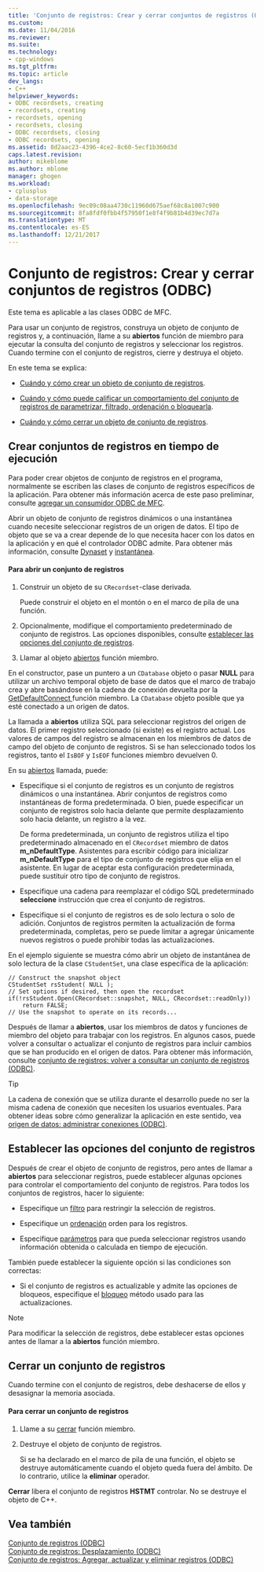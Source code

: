 ```yaml
---
title: 'Conjunto de registros: Crear y cerrar conjuntos de registros (ODBC) | Documentos de Microsoft'
ms.custom: 
ms.date: 11/04/2016
ms.reviewer: 
ms.suite: 
ms.technology:
- cpp-windows
ms.tgt_pltfrm: 
ms.topic: article
dev_langs:
- C++
helpviewer_keywords:
- ODBC recordsets, creating
- recordsets, creating
- recordsets, opening
- recordsets, closing
- ODBC recordsets, closing
- ODBC recordsets, opening
ms.assetid: 8d2aac23-4396-4ce2-8c60-5ecf1b360d3d
caps.latest.revision: 
author: mikeblome
ms.author: mblome
manager: ghogen
ms.workload:
- cplusplus
- data-storage
ms.openlocfilehash: 9ec09c08aa4730c11960d675aef68c8a1007c900
ms.sourcegitcommit: 8fa8fdf0fbb4f57950f1e8f4f9b81b4d39ec7d7a
ms.translationtype: MT
ms.contentlocale: es-ES
ms.lasthandoff: 12/21/2017
---
```

# <a name="recordset-creating-and-closing-recordsets-odbc"></a>Conjunto de registros: Crear y cerrar conjuntos de registros (ODBC)
Este tema es aplicable a las clases ODBC de MFC.  
  
 Para usar un conjunto de registros, construya un objeto de conjunto de registros y, a continuación, llame a su **abiertos** función de miembro para ejecutar la consulta del conjunto de registros y seleccionar los registros. Cuando termine con el conjunto de registros, cierre y destruya el objeto.  
  
 En este tema se explica:  
  
-   [Cuándo y cómo crear un objeto de conjunto de registros](#_core_creating_recordsets_at_run_time).  
  
-   [Cuándo y cómo puede calificar un comportamiento del conjunto de registros de parametrizar, filtrado, ordenación o bloquearla](#_core_setting_recordset_options).  
  
-   [Cuándo y cómo cerrar un objeto de conjunto de registros](#_core_closing_a_recordset).  
  
##  <a name="_core_creating_recordsets_at_run_time"></a>Crear conjuntos de registros en tiempo de ejecución  
 Para poder crear objetos de conjunto de registros en el programa, normalmente se escriben las clases de conjunto de registros específicos de la aplicación. Para obtener más información acerca de este paso preliminar, consulte [agregar un consumidor ODBC de MFC](../../mfc/reference/adding-an-mfc-odbc-consumer.md).  
  
 Abrir un objeto de conjunto de registros dinámicos o una instantánea cuando necesite seleccionar registros de un origen de datos. El tipo de objeto que se va a crear depende de lo que necesita hacer con los datos en la aplicación y en qué el controlador ODBC admite. Para obtener más información, consulte [Dynaset](../../data/odbc/dynaset.md) y [instantánea](../../data/odbc/snapshot.md).  
  
#### <a name="to-open-a-recordset"></a>Para abrir un conjunto de registros  
  
1.  Construir un objeto de su `CRecordset`-clase derivada.  
  
     Puede construir el objeto en el montón o en el marco de pila de una función.  
  
2.  Opcionalmente, modifique el comportamiento predeterminado de conjunto de registros. Las opciones disponibles, consulte [establecer las opciones del conjunto de registros](#_core_setting_recordset_options).  
  
3.  Llamar al objeto [abiertos](../../mfc/reference/crecordset-class.md#open) función miembro.  
  
 En el constructor, pase un puntero a un `CDatabase` objeto o pasar **NULL** para utilizar un archivo temporal objeto de base de datos que el marco de trabajo crea y abre basándose en la cadena de conexión devuelta por la [GetDefaultConnect ](../../mfc/reference/crecordset-class.md#getdefaultconnect) función miembro. La `CDatabase` objeto posible que ya esté conectado a un origen de datos.  
  
 La llamada a **abiertos** utiliza SQL para seleccionar registros del origen de datos. El primer registro seleccionado (si existe) es el registro actual. Los valores de campos del registro se almacenan en los miembros de datos de campo del objeto de conjunto de registros. Si se han seleccionado todos los registros, tanto el `IsBOF` y `IsEOF` funciones miembro devuelven 0.  
  
 En su [abiertos](../../mfc/reference/crecordset-class.md#open) llamada, puede:  
  
-   Especifique si el conjunto de registros es un conjunto de registros dinámicos o una instantánea. Abrir conjuntos de registros como instantáneas de forma predeterminada. O bien, puede especificar un conjunto de registros solo hacia delante que permite desplazamiento solo hacia delante, un registro a la vez.  
  
     De forma predeterminada, un conjunto de registros utiliza el tipo predeterminado almacenado en el `CRecordset` miembro de datos **m_nDefaultType**. Asistentes para escribir código para inicializar **m_nDefaultType** para el tipo de conjunto de registros que elija en el asistente. En lugar de aceptar esta configuración predeterminada, puede sustituir otro tipo de conjunto de registros.  
  
-   Especifique una cadena para reemplazar el código SQL predeterminado **seleccione** instrucción que crea el conjunto de registros.  
  
-   Especifique si el conjunto de registros es de solo lectura o solo de adición. Conjuntos de registros permiten la actualización de forma predeterminada, completas, pero se puede limitar a agregar únicamente nuevos registros o puede prohibir todas las actualizaciones.  
  
 En el ejemplo siguiente se muestra cómo abrir un objeto de instantánea de solo lectura de la clase `CStudentSet`, una clase específica de la aplicación:  
  
```  
// Construct the snapshot object  
CStudentSet rsStudent( NULL );  
// Set options if desired, then open the recordset  
if(!rsStudent.Open(CRecordset::snapshot, NULL, CRecordset::readOnly))  
    return FALSE;  
// Use the snapshot to operate on its records...  
```  
  
 Después de llamar a **abiertos**, usar los miembros de datos y funciones de miembro del objeto para trabajar con los registros. En algunos casos, puede volver a consultar o actualizar el conjunto de registros para incluir cambios que se han producido en el origen de datos. Para obtener más información, consulte [conjunto de registros: volver a consultar un conjunto de registros (ODBC)](../../data/odbc/recordset-requerying-a-recordset-odbc.md).  
  
> [!TIP]
>  La cadena de conexión que se utiliza durante el desarrollo puede no ser la misma cadena de conexión que necesiten los usuarios eventuales. Para obtener ideas sobre cómo generalizar la aplicación en este sentido, vea [origen de datos: administrar conexiones (ODBC)](../../data/odbc/data-source-managing-connections-odbc.md).  
  
##  <a name="_core_setting_recordset_options"></a>Establecer las opciones del conjunto de registros  
 Después de crear el objeto de conjunto de registros, pero antes de llamar a **abiertos** para seleccionar registros, puede establecer algunas opciones para controlar el comportamiento del conjunto de registros. Para todos los conjuntos de registros, hacer lo siguiente:  
  
-   Especifique un [filtro](../../data/odbc/recordset-filtering-records-odbc.md) para restringir la selección de registros.  
  
-   Especifique un [ordenación](../../data/odbc/recordset-sorting-records-odbc.md) orden para los registros.  
  
-   Especifique [parámetros](../../data/odbc/recordset-parameterizing-a-recordset-odbc.md) para que pueda seleccionar registros usando información obtenida o calculada en tiempo de ejecución.  
  
 También puede establecer la siguiente opción si las condiciones son correctas:  
  
-   Si el conjunto de registros es actualizable y admite las opciones de bloqueos, especifique el [bloqueo](../../data/odbc/recordset-locking-records-odbc.md) método usado para las actualizaciones.  
  
> [!NOTE]
>  Para modificar la selección de registros, debe establecer estas opciones antes de llamar a la **abiertos** función miembro.  
  
##  <a name="_core_closing_a_recordset"></a>Cerrar un conjunto de registros  
 Cuando termine con el conjunto de registros, debe deshacerse de ellos y desasignar la memoria asociada.  
  
#### <a name="to-close-a-recordset"></a>Para cerrar un conjunto de registros  
  
1.  Llame a su [cerrar](../../mfc/reference/crecordset-class.md#close) función miembro.  
  
2.  Destruye el objeto de conjunto de registros.  
  
     Si se ha declarado en el marco de pila de una función, el objeto se destruye automáticamente cuando el objeto queda fuera del ámbito. De lo contrario, utilice la **eliminar** operador.  
  
 **Cerrar** libera el conjunto de registros **HSTMT** controlar. No se destruye el objeto de C++.  
  
## <a name="see-also"></a>Vea también  
 [Conjunto de registros (ODBC)](../../data/odbc/recordset-odbc.md)   
 [Conjunto de registros: Desplazamiento (ODBC)](../../data/odbc/recordset-scrolling-odbc.md)   
 [Conjunto de registros: Agregar, actualizar y eliminar registros (ODBC)](../../data/odbc/recordset-adding-updating-and-deleting-records-odbc.md)